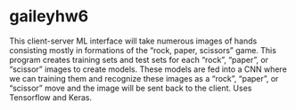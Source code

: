 # gaileyhw6

 This client-server  ML interface will take numerous images of hands consisting mostly in formations of the “rock, paper, scissors” game. This program creates training sets and test sets for each “rock”, “paper”, or “scissor” images to create models. These models are fed into a CNN where we can training them and recognize these images as a “rock”, “paper”, or “scissor” move and the image will be sent back to the client. Uses Tensorflow and Keras.

